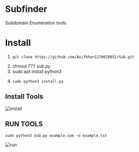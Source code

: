 # Subfinder
Subdomain Enumeration tools 

# Install 

1.     git clone https://github.com/Asifkhan1270010852/Sub.git
2. chmod 777 sub.py
3. sudo apt install python3
4.     sudo python3 install.py

## Install Tools

![install](https://github.com/user-attachments/assets/37fc50b4-c993-4fe0-89e1-9550c0f5fac9)


## RUN TOOLS 

    sudo python3 Sub.py example.com -o example.txt
    
![run](https://github.com/user-attachments/assets/832793a9-3ea4-4910-8fe5-ac637baa76d1)
